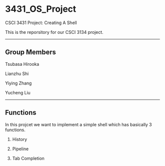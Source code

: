 3431_OS_Project
===============

CSCI 3431 Project: Creating A Shell 

This is the reporsitory for our CSCI 3134 project.

***

Group Members
-------------

Tsubasa Hirooka

Lianzhu Shi

Yiying Zhang

Yucheng Liu

***

Functions
---------

In this projcet we want to implement a simple shell which has basically 3 functions.

1. History

2. Pipeline 

3. Tab Completion

